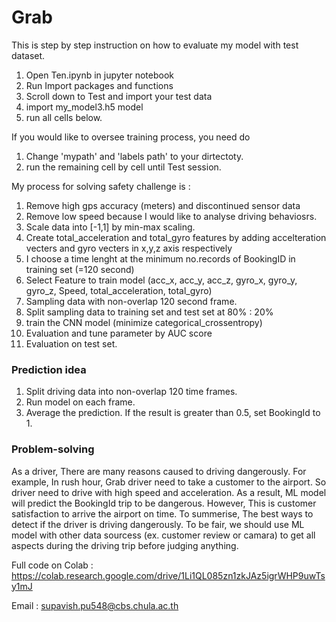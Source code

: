 # Grab
This is step by step instruction on how to evaluate my model with test dataset.

1. Open Ten.ipynb in jupyter notebook
2. Run Import packages and functions
3. Scroll down to Test and import your test data
4. import my_model3.h5 model 
5. run all cells below.

If you would like to oversee training process, you need do 
1. Change 'mypath' and 'labels path' to your dirtectoty.
2. run the remaining cell by cell until Test session.

My process for solving safety challenge is :
1. Remove high gps accuracy (meters) and discontinued sensor data
2. Remove low speed because I would like to analyse driving behaviosrs.
3. Scale data into [-1,1] by min-max scaling.
4. Create total_acceleration and total_gyro features by adding accelteration vecters and gyro vecters in x,y,z axis respectively
5. I choose a time lenght at the minimum no.records of BookingID in training set (=120 second)
6. Select Feature to train model (acc_x, acc_y, acc_z, gyro_x, gyro_y, gyro_z, Speed, total_acceleration, total_gyro)
7. Sampling data with non-overlap 120 second frame.
8. Split sampling data to training set and test set at 80% : 20%
9. train the CNN model (minimize categorical_crossentropy)
10. Evaluation and tune parameter by AUC score 
11. Evaluation on test set.

### Prediction idea

1. Split driving data into non-overlap 120 time frames.
2. Run model on each frame.
3. Average the prediction. If the result is greater than 0.5, set BookingId to 1.

### Problem-solving
As a driver, There are many reasons caused to driving dangerously.
For example, In rush hour, Grab driver need to take a customer to the airport. 
So driver need to drive with high speed and acceleration. As a result, ML model will predict the BookingId trip to be dangerous.
However, This is customer satisfaction to arrive the airport on time. To summerise, The best ways to detect if
the driver is driving dangerously. To be fair, we should use ML model with other data sourcess (ex. customer review or camara)
to get all aspects during the driving trip before judging anything. 

Full code on Colab : https://colab.research.google.com/drive/1Li1QL085zn1zkJAz5igrWHP9uwTsy1mJ

Email : supavish.pu548@cbs.chula.ac.th
